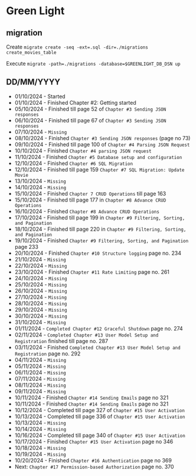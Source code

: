 # Green Light



##  migration 
Create
`migrate create -seq -ext=.sql -dir=./migrations create_movies_table`

Execute
`migrate -path=./migrations -database=$GREENLIGHT_DB_DSN up`



DD/MM/YYYY
--------
- 01/10/2024 - Started 
- 01/10/2024 - Finished Chapter #2: Getting started
- 05/10/2024 - Finished till page 52 of `Chapter #3 Sending JSON responses` 
- 06/10/2024 - Finished till page 67 of `Chapter #3 Sending JSON responses` 
- 07/10/2024 - `Missing`
- 08/10/2024 - Finished `Chapter #3 Sending JSON responses` (page no 73)
- 09/10/2024 - Finished till page 100 of `Chapter #4 Parsing JSON Request`
- 10/10/2024 - Finished `Chapter #4 parsing JSON request`
- 11/10/2024 - Finished `Chapter #5 Database setup and configuration`
- 12/10/2024 - Finished `Chapter #6 SQL Migration`
- 12/10/2024 - Finished till page 159 `Chapter #7 SQL Migration: Update Movie`
- 13/10/2024 - `Missing`
- 14/10/2024 - `Missing`
- 15/10/2024 - Finished `Chapter 7 CRUD Operations` till page 163
- 15/10/2024 - Finished till page 177 in  `Chapter #8 Advance CRUD Operations`
- 16/10/2024 - Finished `Chapter #8 Advance CRUD Operations`
- 17/10/2024 - Finished till page 199 in `Chapter #9 Filtering, Sorting, and Pagination` 
- 18/10/2024 - Finished till page 220 in `Chapter #9 Filtering, Sorting, and Pagination` 
- 19/10/2024 - Finished `Chapter #9 Filtering, Sorting, and Pagination` page 233 
- 20/10/2024 - Finished `Chapter #10 Structure logging` page no. 234 
- 21/10/2024 - `Missing`
- 22/10/2024 - `Missing`
- 23/10/2024 - Finished  `Chapter #11 Rate Limiting` page no. 261
- 24/10/2024 - `Missing`
- 25/10/2024 - `Missing`
- 26/10/2024 - `Missing`
- 27/10/2024 - `Missing`
- 28/10/2024 - `Missing`
- 29/10/2024 - `Missing`
- 30/10/2024 - `Missing`
- 31/10/2024 - `Missing`
- 01/11/2024 - `Completed Chapter #12 Graceful Shutdown` page no. 274
- 02/11/2024 - `Completed Chapter #13 User Model Setup and Registration` finished till page no. 287
- 03/11/2024 - Finished `Completed Chapter #13 User Model Setup and Registration`  page no. 292
- 04/11/2024 - `Missing`
- 05/11/2024 - `Missing`
- 06/11/2024 - `Missing`
- 07/11/2024 - `Missing`
- 08/11/2024 - `Missing`
- 09/11/2024 - `Missing`
- 10/11/2024 - Finished `Chapter #14 Sending Emails` page no 321
- 10/11/2024 - Finished `Chapter #14 Sending Emails` page no 321
- 10/12/2024 - Completed till page 327 of `Chapter #15 User Activation` 
- 10/13/2024 - Completed till page 336 of `Chapter #15 User Activation` 
- 10/13/2024 - `Missing`
- 10/14/2024 - `Missing`
- 10/16/2024 - Completed till page 340 of `Chapter #15 User Activation` 
- 10/17/2024 - Finished `Chapter #15 User Activation` page no 346
- 10/18/2024 - `Missing`
- 10/19/2024 - `Missing`
- 10/20/2024 - Finished `Chapter #16 Authentication` page no 369
- Next: `Chapter #17 Permission-based Authorization` page no. 370